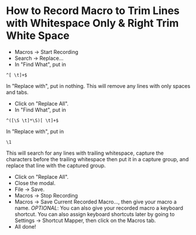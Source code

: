 # How to Record Macro to Trim Lines with Whitespace Only & Right Trim White Space

- Macros &rarr; Start Recording
- Search &rarr; Replace...
- In "Find What", put in

```regexp
^[ \t]+$
```

In "Replace with", put in nothing. This will remove any lines with only spaces and tabs.

- Click on "Replace All".
- In "Find What", put in

```regexp
^([\S \t]*\S)[ \t]+$
```

In "Replace with", put in

```regexp
\1
```

This will search for any lines with trailing whitespace, capture the characters before the trailing whitespace then put it in a capture group, and replace that line with the captured group.

- Click on "Replace All".
- Close the modal.
- File &rarr; Save.
- Macros &rarr; Stop Recording
- Macros &rarr; Save Current Recorded Macro..., then give your macro a name. _OPTIONAL_: You can also give your recorded macro a keyboard shortcut. You can also assign keyboard shortcuts later by going to Settings &rarr; Shortcut Mapper, then click on the Macros tab.
- All done!
